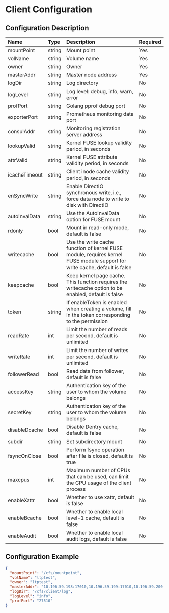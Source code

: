 # Client Configuration
## Configuration Description

| Name          | Type   | Description                                                                                                               | Required |
|:---------------|:--------|:---------------------------------------------------------------------------------------------------------------------------|:----------|
| mountPoint    | string | Mount point                                                                                                               | Yes      |
| volName       | string | Volume name                                                                                                               | Yes      |
| owner         | string | Owner                                                                                                                     | Yes      |
| masterAddr    | string | Master node address                                                                                                       | Yes      |
| logDir        | string | Log directory                                                                                                             | No       |
| logLevel      | string | Log level: debug, info, warn, error                                                                                       | No       |
| profPort      | string | Golang pprof debug port                                                                                                   | No       |
| exporterPort  | string | Prometheus monitoring data port                                                                                           | No       |
| consulAddr    | string | Monitoring registration server address                                                                                    | No       |
| lookupValid   | string | Kernel FUSE lookup validity period, in seconds                                                                            | No       |
| attrValid     | string | Kernel FUSE attribute validity period, in seconds                                                                         | No       |
| icacheTimeout | string | Client inode cache validity period, in seconds                                                                            | No       |
| enSyncWrite   | string | Enable DirectIO synchronous write, i.e., force data node to write to disk with DirectIO                                   | No       |
| autoInvalData | string | Use the AutoInvalData option for FUSE mount                                                                               | No       |
| rdonly        | bool   | Mount in read-only mode, default is false                                                                                 | No       |
| writecache    | bool   | Use the write cache function of kernel FUSE module, requires kernel FUSE module support for write cache, default is false | No       |
| keepcache     | bool   | Keep kernel page cache. This function requires the writecache option to be enabled, default is false                      | No       |
| token         | string | If enableToken is enabled when creating a volume, fill in the token corresponding to the permission                       | No       |
| readRate      | int    | Limit the number of reads per second, default is unlimited                                                                | No       |
| writeRate     | int    | Limit the number of writes per second, default is unlimited                                                               | No       |
| followerRead  | bool   | Read data from follower, default is false                                                                                 | No       |
| accessKey     | string | Authentication key of the user to whom the volume belongs                                                                 | No       |
| secretKey     | string | Authentication key of the user to whom the volume belongs                                                                 | No       |
| disableDcache | bool   | Disable Dentry cache, default is false                                                                                    | No       |
| subdir        | string | Set subdirectory mount                                                                                                    | No       |
| fsyncOnClose  | bool   | Perform fsync operation after file is closed, default is true                                                             | No       |
| maxcpus       | int    | Maximum number of CPUs that can be used, can limit the CPU usage of the client process                                    | No       |
| enableXattr   | bool   | Whether to use xattr, default is false                                                                                    | No       |
| enableBcache  | bool   | Whether to enable local level-1 cache, default is false                                                                   | No       |
| enableAudit   | bool   | Whether to enable local audit logs, default is false                                                                      | No       |

## Configuration Example

``` json
{
  "mountPoint": "/cfs/mountpoint",
  "volName": "ltptest",
  "owner": "ltptest",
  "masterAddr": "10.196.59.198:17010,10.196.59.199:17010,10.196.59.200:17010",
  "logDir": "/cfs/client/log",
  "logLevel": "info",
  "profPort": "27510"
}
```